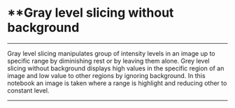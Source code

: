 # **Gray level slicing without background

---

Gray level slicing manipulates  group  of  intensity  levels  in  an image  up  to  specific  range  by  diminishing rest  or  by  leaving  them alone. Grey level slicing without background displays high values in the specific region of an image and low value  to  other  regions  by  ignoring  background.
In this notebook an image is taken where a range is highlight and reducing other to constant level.

---
